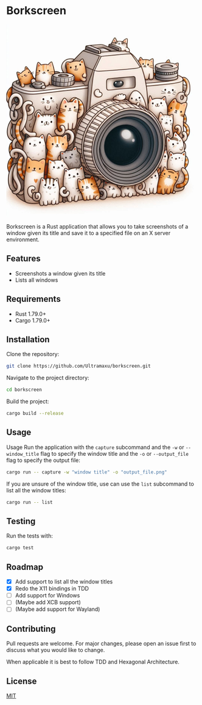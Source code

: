 # Borkscreen

![logo of project](docs/borkscreen.jpeg)

Borkscreen is a Rust application that allows you to take screenshots of a window given its title and save it to a
specified file on an X server environment.

## Features

- Screenshots a window given its title
- Lists all windows

## Requirements

- Rust 1.79.0+
- Cargo 1.79.0+

## Installation

Clone the repository:

```bash
git clone https://github.com/Ultramaxu/borkscreen.git
```

Navigate to the project directory:

```bash
cd borkscreen
```

Build the project:

```bash
cargo build --release
```

## Usage

Usage
Run the application with the `capture` subcommand and the `-w` or `--window_title` flag to specify the window title and the `-o` or `--output_file`
flag to specify the output file:

```bash
cargo run -- capture -w "window title" -o "output_file.png"
```

If you are unsure of the window title, use can use the `list` subcommand to list all the window titles:

```bash
cargo run -- list
```

## Testing

Run the tests with:

```bash
cargo test
```

## Roadmap

- [x] Add support to list all the window titles
- [x] Redo the X11 bindings in TDD
- [ ] Add support for Windows
- [ ] (Maybe add XCB support)
- [ ] (Maybe add support for Wayland)

## Contributing
Pull requests are welcome. For major changes, please open an issue first to discuss what you would like to change.

When applicable it is best to follow TDD and Hexagonal Architecture.

## License

[MIT](https://choosealicense.com/licenses/mit/)